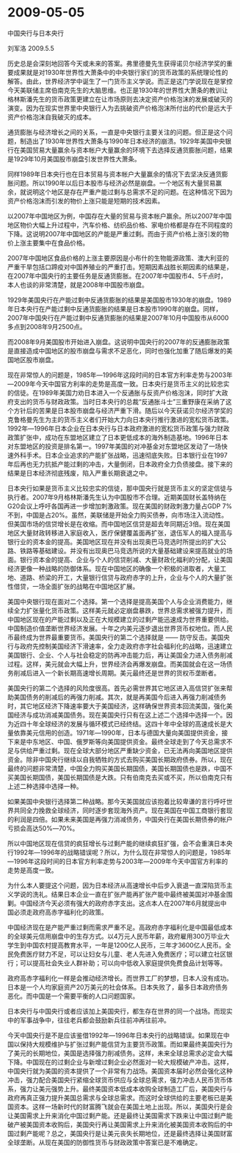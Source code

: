 # 2009-05-05

中国央行与日本央行

刘军洛 2009.5.5  

历史总是会深刻地回答今天或未来的答案。弗里德曼先生获得诺贝尔经济学奖的重要成果就是对1930年世界性大萧条中的中央银行家们的货币政策的系统理论性的解答。由此，世界经济学中诞生了一门货币主义学说。而正是这门学说现在是掌控今天美联储主席伯南克先生的大脑思维。也正是1930年的世界性大萧条的教训让格林斯潘先生的货币政策更建立在让市场原则去决定资产价格泡沫的发展或破灭的演变。因为在现实世界里中央银行人为去挑破资产价格泡沫所付出的代价是远大于资产价格泡沫自我破灭的成本。

通货膨胀与经济增长之间的关系，一直是中央银行主要关注的问题。但正是这个问题，制造出了1930年世界性大萧条与1990年日本经济的崩溃。1929年美国中央银行在美国贸易大量赢余与资本帐户大量赢余的环境下去选择反通货膨胀问题，结果是1929年10月美国股市崩盘引发世界性大萧条。

同样1989年日本央行也在日本贸易与资本帐户大量赢余的情况下去坚决反通货膨胀问题。所以1990年以后日本股市与经济必然是崩盘。一个地区有大量贸易赢余，就说明这个地区是存在严重产能过剩与总需求不足的问题。在这种情况下因为资产价格泡沫而引发的物价上涨只能是短期的技术因素。

以2007年中国地区为例，中国存在大量的贸易与资本帐户赢余。所以2007年中国地区物价大幅上升过程中，汽车价格、纺织品价格、家电价格都是存在不同程度的下降。这说明2007年中国地区的产能是严重过剩。而由于资产价格上涨引发的物价上涨主要集中在食品价格。

2007年中国地区食品价格的上涨主要原因是小布什的生物能源政策、澳大利亚的严重干旱包括口蹄疫对中国养殖业的严重打击。短期因素战胜长期因素的结果是，在2007年中国央行的主要任务是反通货膨胀。在2007年中国股市4、5千点时，本人也谈的非常清楚，就是2008年中国股市崩盘。

1929年美国央行在产能过剩中反通货膨胀的结果是美国股市1930年的崩盘。1989年日本央行在产能过剩中反通货膨胀的结果是日本股市1990年的崩盘。同样，2007年中国央行在产能过剩中反通货膨胀的结果是2007年10月中国股市从6000多点到2008年9月2500点。

而2008年9月美国股市开始进入崩盘。这说明中国央行的2007年的反通膨胀政策是直接造成中国地区的股市崩盘与需求不足恶化，同时也强化加重了随后爆发的美国地区股市崩盘。

现在非常惊人的问题是，1985年―1996年这段时间的日本官方利率走势与2003年―2009年今天中国官方利率的走势是高度一致。日本央行是货币主义的比较忠实的信徒。在1989年美国力劝日本进入一个反通胀与反资产价格泡沫，同时扩大政府支出的货币与财政政策。当时日本央行的总裁“反通胀斗士”三重野康在采纳了这个方针后的苦果是日本股市崩盘与经济严重下滑。随后以今天获诺贝尔经济学奖的克鲁格曼先生为主的货币主义者们开始大力向日本央行推行激进的宽松货币政策。1992年―1996年日本企业在日本央行与日本政府激进的宽松货币政策与强力财政政策扩张中，成功在东盟地区建立了日本更低成本的海外制造基地。1996年日本对东盟地区的投资是排名第一。1997年美国的对冲基金对东盟地区发动了一场快速外科手术。日本企业追求的产能扩张战略，迅速彻底失败。日本银行业在1997年后再也无力抗抵产能过剩的冲击，大量倒闭，日本政府全力负债接盘。接下来的结果是日本经济彻底残废，陷入严重长期衰退之中。

日本央行如果是货币主义比较忠实的信徒，那中国央行就是货币主义的坚定信徒与执行者。2007年9月格林斯潘先生认为中国股市不合理。近期美国财长盖特纳在G20会议上呼吁各国再进一步增加刺激政策。现在美国的财政刺激力量占GDP 7%不到，中国是占20%。虽然，美联储是开始全力购买债券，向市场注入流动性。但美国市场的信贷增长是在收缩。而中国地区信贷是超去年同期近3倍。现在美国地区大量财政转移进入家庭收入，医疗保健覆盖面再扩张，退伍军人的福入提高与银行业的资本金的提高。美国地区现在并没有出现奥巴马竞选时所提出的扩大公路、铁路等基础建设。并没有出现奥巴马竞选所说的大量基础建设来提高就业的场面。银行资本金的提高、企业与个人的信贷削减、大量财政化福利的分配，让美国经济更像一种战略的防御体系。现在中国地区的确像一个积极的进取者，大量工地、道路、桥梁的开工，大量银行信贷与政府赤字的上升，企业与个人的大量扩张性借贷，一场全面扩张的战略在中国地区扩展。

美国中央银行现在面对二个选择。第一个选择是提高美国个人与企业消费能力，继续全力扩张量化货币政策。这样美元就必定崩盘暴跌，世界总需求被强力提升，而中国地区现在的产能过剩以及正在大规模建立的过剩产能迅速成为世界重要供给。中国制造价值垄断世界经济发展。十年之内美元逐步退出世界货币权地位。而人民币最终成为世界最重要货币。美国央行的第二个选择就是 ―― 防守反击。美国央行与政府先控制美国经济下滑速率，全力走政府赤字社会福利化的战略，迅速建立美国银行、企业、个人与社会稳定的防再冲击能力后，再让美国全力进入债务削减过程。这样，美元就会大幅上升，世界经济会再爆发崩盘。而美国就会在这一场债务削减后进入一个新长期高速增长周期。美元最终还是世界的货权币垄断者。

美国央行的第二个选择的风险度很高。首先必需世界其它地区进入高信贷扩张来帮助美国债务的削减后的再强力削减。其次，就是再美国今后进入再强力削减债务时，其它地区经济下降速率要大于美国经济，这样确保世界资本回流美国，强化美国经济与成功消减美国债务。现在美国央行只有在这上述二个选择中选择一个。因为近四十年全球经济的发展与循环模式已经终结。这四十年中全球的高速成长是大量依靠美元信用的创造。1971年―1990年，日本与德国大量向美国提供资金，接下来是中东地区、中国、俄罗斯等向美国提供资金。最终全球走到了今天总需求不足与供给严重过剩。现在全球大部分地区严重缺少资金，已无法再向美国地区提供资金。除非中国央行继续以自我牺牲的方式去购买美国长期政府债券。所以，现在最终的问题非常清楚，中国全力购买美国长期国债，美国长期国债也是跌，中国不买美国长期国债，美国长期国债是大跌。只有伯南克去买或不买，所以伯南克只有上述二种选择中选择一种。

如果美国中央银行选择第二种战略。那今天美国就应该抱着比较卑谦的言行呼吁世界共同全力挽救全球经济，同时逐步套现海外资产。现在美国在中国工商银行套现的利润是四倍。如果未来美国是再强力消减债务，中国央行在美国长期债券的帐户亏损会高达50%―70%。

所以中国地区现在信贷的疯狂增长与过剩产能的继续疯狂扩强，会不会重演日本央行1992年―1996年的战略错误呢？所以，为什么现在非常惊人的问题是，1985年―1996年这段时间的日本官方利率走势与2003年―2009年今天中国官方利率的走势是高度一致。

为什么本人要提这个问题，因为日本经济从高速增长中后步入衰退一直深陷货币主义学说的洗礼。结果日本企业一直在扩张产能再扩张产能中最终被美国对冲基金围剿。中国经济今天必须有强大的政府赤字支出。这点本人在2007年6月就提出中国必须走政府高赤字福利化的政策。

中国经济现在是产能严重过剩而需求严重不足。高政府赤字福利化是中国最低成本的全球美元信用崩盘中的生存方式。以4万元人民币年薪，政府雇用300万毕业大学生到中国农村提高教育水平，一年是1200亿人民币，三年才3600亿人民币。全民免费医疗财力不足，可以让妇女与儿童、老人先进入免费医疗；可以建立社区银行；可以提高社会失业人群补助；可以向中低收入家庭提供免费食品计划等等。

政府高赤字福利化一样是会推动经济增长。而世界工厂的梦想，日本人没有成功。日本是一个人均家庭资产20万美元的社会体系。日本失败了，最多日本政府债务恶化。而中国是一个需要平衡的人口问题国家。

日本央行与中国央行或者应该加上美国央行，都生存在世界的同一个战场。而现实中的军事战争中，往往老兵都会鼓励新兵往前冲再往前冲。

今天中国央行是不是应该鉴借1992年―1996年日本央行的战略错误。如果现在中国以保持大规模维护与扩张过剩产能信贷为主要货币政策。而如果最终美国央行为了美元的长期地位，美国是选择强力削减债务。这样，未来全球总需求必定会大幅下降。中国现在的过剩企业与新增过剩企业必然面对一轮大规模破产冲击。这样，中国央行就为美国的资本提供了一个非常有力战场。美国资本届时必然会强化这种冲击，强力配合美国央行紧缩全球货币供应与全球总需求，强力冲击人民币货币体系，强力让美元强势上升。最终美国资本低成本收购全球制造工厂后，美国央行与政府再真正强力提升美国总需求与全球总需求。而这时全球供给的主要老板已是美国资本。这样一场新时代的财富腾飞就会在美国土地上出现。所以，美国央行是会让美国需求上升来消化中国过剩产能。还是最终让美国需求下跌来让中国过剩产能破产被美国资本收购后，美国央行再让美国需求上升来消化被美国资本收购后的中国过剩产能呢？总之，美国央行是让美元丧失长期地位，还是最终选择让美国财富全球垄断。从现在美国的防御性货币与财政政策中答案已是不难确定。
